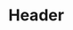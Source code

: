 <!-- TITLE: Song: Chorus Of Clarity -->
<!-- SUBTITLE: A quiet chorus that clears the minds of your group, allowing them to regenerate their mana faster. -->

# Header